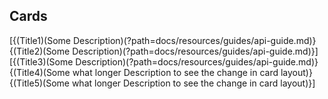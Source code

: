 
## <a name="cards"/> Cards

[{(Title1)(Some Description)(?path=docs/resources/guides/api-guide.md)}{(Title2)(Some Description)(?path=docs/resources/guides/api-guide.md)}]
[{(Title3)(Some Description)(?path=docs/resources/guides/api-guide.md)}{(Title4)(Some what longer Description to see the change in card layout)}{(Title5)(Some what longer Description to see the change in card layout)}]
